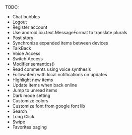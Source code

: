 TODO:
 + Chat bubbles
 + Logout
 + Register account
 + Use android.icu.text.MessageFormat to translate plurals
 + Post story
 + Synchronize expanded items between devices
 + TalkBack
 + Voice Access
 + Switch Access
 + Modifier.semantics()
 + Read comments using voice synthesis
 + Follow item with local notifications on updates
 + Highlight new items
 + Update items when back online
 + Jump to unread items
 + Dark mode setting
 + Customize colors
 + Customize font from google font lib
 + Search
 + Long Click
 + Swipe
 + Favorites paging
